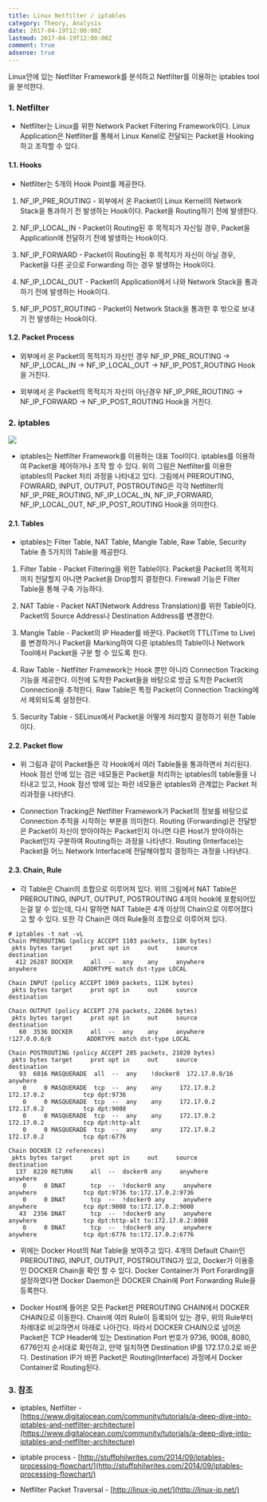 ```yaml
---
title: Linux Netfilter / iptables
category: Theory, Analysis
date: 2017-04-19T12:00:00Z
lastmod: 2017-04-19T12:00:00Z
comment: true
adsense: true
---
```


Linux안에 있는 Netfilter Framework를 분석하고 Netfilter를 이용하는 iptables tool을 분석한다.

### 1. Netfilter

* Netfilter는 Linux를 위한 Network Packet Filtering Framework이다. Linux Application은 Netfilter를 통해서 Linux Kenel로 전달되는 Packet을 Hooking하고 조작할 수 있다.

#### 1.1. Hooks

* Netfilter는 5개의 Hook Point를 제공한다.

1. NF_IP_PRE_ROUTING - 외부에서 온 Packet이 Linux Kernel의 Network Stack을 통과하기 전 발생하는 Hook이다. Packet을 Routing하기 전에 발생한다.

1. NF_IP_LOCAL_IN - Packet이 Routing된 후 목적지가 자신일 경우, Packet을 Application에 전달하기 전에 발생하는 Hook이다.

1. NF_IP_FORWARD - Packet이 Routing된 후 목적지가 자신이 아닐 경우, Packet을 다른 곳으로 Forwarding 하는 경우 발생하는 Hook이다.

1. NF_IP_LOCAL_OUT - Packet이 Application에서 나와 Network Stack을 통과하기 전에 발생하는 Hook이다.

1. NF_IP_POST_ROUTING - Packet이 Network Stack을 통과한 후 밖으로 보내기 전 발생하는 Hook이다.

#### 1.2. Packet Process

* 외부에서 온 Packet의 목적지가 자신인 경우 NF_IP_PRE_ROUTING -> NF_IP_LOCAL_IN -> NF_IP_LOCAL_OUT -> NF_IP_POST_ROUTING Hook을 거친다.

* 외부에서 온 Packet의 목적지가 자신이 아닌경우 NF_IP_PRE_ROUTING -> NF_IP_FORWARD -> NF_IP_POST_ROUTING Hook을 거친다.

### 2. iptables

![]({{site.baseurl}}/images/theory_analysis/Linux_netfilter_iptables/Netfilter_Packet_Traversal.PNG)

* iptables는 Netfilter Framework를 이용하는 대표 Tool이다. iptables를 이용하여 Packet을 제어하거나 조작 할 수 있다. 위의 그림은 Netfilter를 이용한 iptables의 Packet 처리 과정을 나타내고 있다. 그림에서 PREROUTING, FOWRARD, INPUT, OUTPUT, POSTROUTING은 각각 Netfilter의 NF_IP_PRE_ROUTING, NF_IP_LOCAL_IN, NF_IP_FORWARD, NF_IP_LOCAL_OUT, NF_IP_POST_ROUTING Hook을 의미한다.

#### 2.1. Tables

* iptables는 Filter Table, NAT Table, Mangle Table, Raw Table, Security Table 총 5가지의 Table을 제공한다.

1. Filter Table - Packet Filtering을 위한 Table이다. Packet을 Packet의 목적지까지 전달할지 아니면 Packet을 Drop할지 결정한다. Firewall 기능은 Filter Table을 통해 구축 가능하다.

1. NAT Table - Packet NAT(Network Address Translation)를 위한 Table이다. Packet의 Source Address나 Destination Address를 변경한다.

1. Mangle Table - Packet의 IP Header를 바꾼다. Packet의 TTL(Time to Live)를 변경하거나 Packet을 Marking하여 다른 iptables의 Table이나 Network Tool에서 Packet을 구분 할 수 있도록 한다.

1. Raw Table - Netfilter Framework는 Hook 뿐만 아니라 Connection Tracking 기능을 제공한다. 이전에 도착한 Packet들을 바탕으로 방금 도착한 Packet의 Connection을 추적한다. Raw Table은 특정 Packet이 Connection Tracking에서 제외되도록 설정한다.

1. Security Table - SELinux에서 Packet을 어떻게 처리할지 결정하기 위한 Table이다.

#### 2.2. Packet flow

* 위 그림과 같이 Packet들은 각 Hook에서 여러 Table들을 통과하면서 처리된다. Hook 점선 안에 있는 검은 네모들은 Packet을 처리하는 iptables의 table들을 나타내고 있고, Hook 점선 밖에 있는 파란 네모들은 iptables와 관계없는 Packet 처리과정을 나타낸다.

* Connection Tracking은 Netfilter Framework가 Packet의 정보를 바탕으로 Connection 추적을 시작하는 부분을 의미한다. Routing (Forwarding)은 전달받은 Packet이 자신이 받아야하는 Packet인지 아니면 다른 Host가 받아야하는 Packet인지 구분하여 Routing하는 과정을 나타낸다. Routing (Interface)는 Packet을 어느 Network Interface에 전달해야할지 결정하는 과정을 나타낸다.

#### 2.3. Chain, Rule

* 각 Table은 Chain의 조합으로 이루어져 있다. 위의 그림에서 NAT Table은 PREROUTING, INPUT, OUTPUT, POSTROUTING 4개의 hook에 포함되어있는걸 알 수 있는데, 다시 말하면 NAT Table은 4개 이상의 Chain으로 이루어졌다고 할 수 있다. 또한 각 Chain은 여러 Rule들의 조합으로 이루어져 있다.

~~~
# iptables -t nat -vL
Chain PREROUTING (policy ACCEPT 1103 packets, 118K bytes)
 pkts bytes target     prot opt in     out     source               destination         
  412 26287 DOCKER     all  --  any    any     anywhere             anywhere             ADDRTYPE match dst-type LOCAL

Chain INPUT (policy ACCEPT 1069 packets, 112K bytes)
 pkts bytes target     prot opt in     out     source               destination         

Chain OUTPUT (policy ACCEPT 278 packets, 22606 bytes)
 pkts bytes target     prot opt in     out     source               destination         
   60  3536 DOCKER     all  --  any    any     anywhere            !127.0.0.0/8          ADDRTYPE match dst-type LOCAL

Chain POSTROUTING (policy ACCEPT 285 packets, 21020 bytes)
 pkts bytes target     prot opt in     out     source               destination         
   93  6016 MASQUERADE  all  --  any    !docker0  172.17.0.0/16        anywhere            
    0     0 MASQUERADE  tcp  --  any    any     172.17.0.2           172.17.0.2           tcp dpt:9736
    0     0 MASQUERADE  tcp  --  any    any     172.17.0.2           172.17.0.2           tcp dpt:9008
    0     0 MASQUERADE  tcp  --  any    any     172.17.0.2           172.17.0.2           tcp dpt:http-alt
    0     0 MASQUERADE  tcp  --  any    any     172.17.0.2           172.17.0.2           tcp dpt:6776

Chain DOCKER (2 references)
 pkts bytes target     prot opt in     out     source               destination         
  137  8220 RETURN     all  --  docker0 any     anywhere             anywhere            
    0     0 DNAT       tcp  --  !docker0 any     anywhere             anywhere             tcp dpt:9736 to:172.17.0.2:9736
    0     0 DNAT       tcp  --  !docker0 any     anywhere             anywhere             tcp dpt:9008 to:172.17.0.2:9008
   43  2356 DNAT       tcp  --  !docker0 any     anywhere             anywhere             tcp dpt:http-alt to:172.17.0.2:8080
    0     0 DNAT       tcp  --  !docker0 any     anywhere             anywhere             tcp dpt:6776 to:172.17.0.2:6776
~~~

* 위에는 Docker Host의 Nat Table을 보여주고 있다. 4개의 Default Chain인 PREROUTING, INPUT, OUTPUT, POSTROUTING가 있고, Docker가 이용중인 DOCKER Chain을 확인 할 수 있다. Docker Container가 Port Forarding을 설정하였다면 Docker Daemon은 DOCKER Chain에 Port Forwarding Rule을 등록한다.

* Docker Host에 들어온 모든 Packet은 PREROUTING CHAIN에서 DOCKER CHAIN으로 이동한다. Chain에 여러 Rule이 등록되어 있는 경우, 위의 Rule부터 차례대로 비교하면서 아래로 나아간다. 따라서  DOCKER CHAIN으로 넘어온 Packet은 TCP Header에 있는 Destination Port 번호가 9736, 9008, 8080, 6776인지 순서대로 확인하고, 만약 일치하면 Destination IP를 172.17.0.2로 바꾼다. Destination IP가 바뀐 Packet은 Routing(Interface) 과정에서 Docker Container로 Routing된다.

### 3. 참조

* iptables, Netfilter - [https://www.digitalocean.com/community/tutorials/a-deep-dive-into-iptables-and-netfilter-architecture](https://www.digitalocean.com/community/tutorials/a-deep-dive-into-iptables-and-netfilter-architecture)

* iptable process - [http://stuffphilwrites.com/2014/09/iptables-processing-flowchart/](http://stuffphilwrites.com/2014/09/iptables-processing-flowchart/)

* Netfilter Packet Traversal - [http://linux-ip.net/](http://linux-ip.net/)
